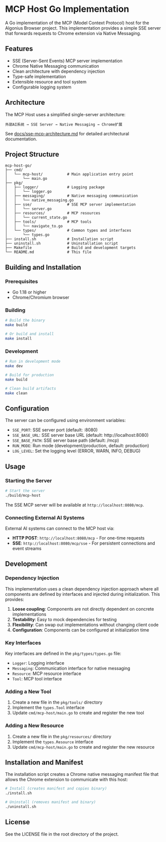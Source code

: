 # MCP Host Go Implementation

A Go implementation of the MCP (Model Context Protocol) host for the Algonius Browser project. This implementation provides a simple SSE server that forwards requests to Chrome extension via Native Messaging.

## Features

- SSE (Server-Sent Events) MCP server implementation
- Chrome Native Messaging communication
- Clean architecture with dependency injection
- Type-safe implementation
- Extensible resource and tool system
- Configurable logging system

## Architecture

The MCP Host uses a simplified single-server architecture:

```
外部AI系统 → SSE Server → Native Messaging → Chrome扩展
```

See [docs/sse-mcp-architecture.md](../docs/sse-mcp-architecture.md) for detailed architectural documentation.

## Project Structure

```
mcp-host-go/
├── cmd/
│   └── mcp-host/           # Main application entry point
│       └── main.go
├── pkg/
│   ├── logger/             # Logging package
│   │   └── logger.go
│   ├── messaging/          # Native messaging communication
│   │   └── native_messaging.go
│   ├── sse/                # SSE MCP server implementation
│   │   └── server.go
│   ├── resources/          # MCP resources
│   │   └── current_state.go
│   ├── tools/              # MCP tools
│   │   └── navigate_to.go
│   └── types/              # Common types and interfaces
│       └── types.go
├── install.sh              # Installation script
├── uninstall.sh            # Uninstallation script
├── Makefile                # Build and development targets
└── README.md               # This file
```

## Building and Installation

### Prerequisites

- Go 1.18 or higher
- Chrome/Chromium browser

### Building

```bash
# Build the binary
make build

# Or build and install
make install
```

### Development

```bash
# Run in development mode
make dev

# Build for production
make build

# Clean build artifacts
make clean
```

## Configuration

The server can be configured using environment variables:

- `SSE_PORT`: SSE server port (default: :8080)
- `SSE_BASE_URL`: SSE server base URL (default: http://localhost:8080)
- `SSE_BASE_PATH`: SSE server base path (default: /mcp)
- `RUN_MODE`: Run mode (development/production, default: production)
- `LOG_LEVEL`: Set the logging level (ERROR, WARN, INFO, DEBUG)

## Usage

### Starting the Server

```bash
# Start the server
./build/mcp-host
```

The SSE MCP server will be available at `http://localhost:8080/mcp`.

### Connecting External AI Systems

External AI systems can connect to the MCP host via:

- **HTTP POST**: `http://localhost:8080/mcp` - For one-time requests
- **SSE**: `http://localhost:8080/mcp/sse` - For persistent connections and event streams

## Development

### Dependency Injection

This implementation uses a clean dependency injection approach where all components are defined by interfaces and injected during initialization. This provides:

1. **Loose coupling**: Components are not directly dependent on concrete implementations
2. **Testability**: Easy to mock dependencies for testing
3. **Flexibility**: Can swap out implementations without changing client code
4. **Configuration**: Components can be configured at initialization time

### Key Interfaces

Key interfaces are defined in the `pkg/types/types.go` file:

- `Logger`: Logging interface
- `Messaging`: Communication interface for native messaging
- `Resource`: MCP resource interface
- `Tool`: MCP tool interface

### Adding a New Tool

1. Create a new file in the `pkg/tools/` directory
2. Implement the `types.Tool` interface
3. Update `cmd/mcp-host/main.go` to create and register the new tool

### Adding a New Resource

1. Create a new file in the `pkg/resources/` directory
2. Implement the `types.Resource` interface
3. Update `cmd/mcp-host/main.go` to create and register the new resource

## Installation and Manifest

The installation script creates a Chrome native messaging manifest file that allows the Chrome extension to communicate with this host:

```bash
# Install (creates manifest and copies binary)
./install.sh

# Uninstall (removes manifest and binary)
./uninstall.sh
```

## License

See the LICENSE file in the root directory of the project.
